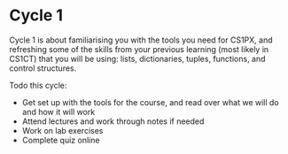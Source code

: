# Cycle 1

Cycle 1 is about familiarising you with the tools you need for CS1PX, and refreshing some of the skills from your previous learning (most likely in CS1CT) that you will be using: lists, dictionaries, tuples, functions, and control structures.

Todo this cycle:
- Get set up with the tools for the course, and read over what we will do and how it will work
- Attend lectures and work through notes if needed
- Work on lab exercises
- Complete quiz online 
